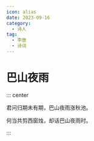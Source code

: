 ```yaml
---
icon: alias
date: 2023-09-16
category:
  - 诗人
tag:
  - 李唐
  - 诗词
---
```


# 巴山夜雨

<!-- more -->


::: center 

君问归期未有期，巴山夜雨涨秋池。

何当共剪西窗烛，却话巴山夜雨时。

:::